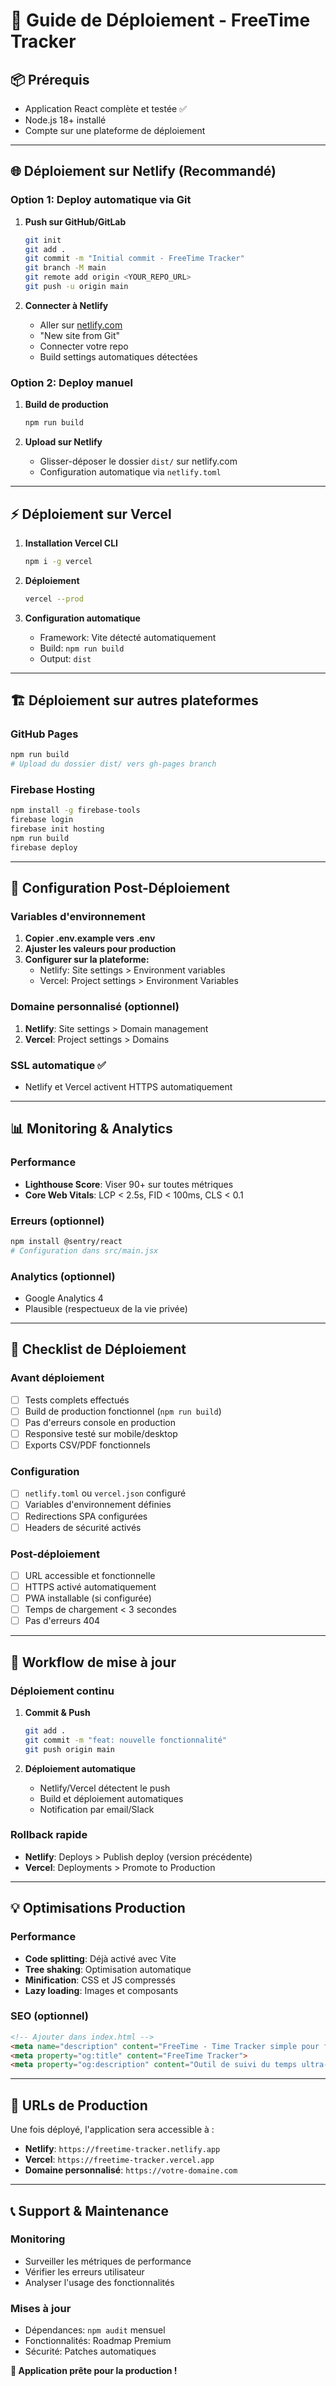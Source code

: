 # 🚀 Guide de Déploiement - FreeTime Tracker

## 📦 Prérequis

- Application React complète et testée ✅
- Node.js 18+ installé
- Compte sur une plateforme de déploiement

---

## 🌐 Déploiement sur Netlify (Recommandé)

### Option 1: Deploy automatique via Git
1. **Push sur GitHub/GitLab**
   ```bash
   git init
   git add .
   git commit -m "Initial commit - FreeTime Tracker"
   git branch -M main
   git remote add origin <YOUR_REPO_URL>
   git push -u origin main
   ```

2. **Connecter à Netlify**
   - Aller sur [netlify.com](https://netlify.com)
   - "New site from Git"
   - Connecter votre repo
   - Build settings automatiques détectées

### Option 2: Deploy manuel
1. **Build de production**
   ```bash
   npm run build
   ```

2. **Upload sur Netlify**
   - Glisser-déposer le dossier `dist/` sur netlify.com
   - Configuration automatique via `netlify.toml`

---

## ⚡ Déploiement sur Vercel

1. **Installation Vercel CLI**
   ```bash
   npm i -g vercel
   ```

2. **Déploiement**
   ```bash
   vercel --prod
   ```

3. **Configuration automatique**
   - Framework: Vite détecté automatiquement
   - Build: `npm run build`
   - Output: `dist`

---

## 🏗️ Déploiement sur autres plateformes

### GitHub Pages
```bash
npm run build
# Upload du dossier dist/ vers gh-pages branch
```

### Firebase Hosting
```bash
npm install -g firebase-tools
firebase login
firebase init hosting
npm run build
firebase deploy
```

---

## 🔧 Configuration Post-Déploiement

### Variables d'environnement
1. **Copier .env.example vers .env**
2. **Ajuster les valeurs pour production**
3. **Configurer sur la plateforme:**
   - Netlify: Site settings > Environment variables
   - Vercel: Project settings > Environment Variables

### Domaine personnalisé (optionnel)
1. **Netlify**: Site settings > Domain management
2. **Vercel**: Project settings > Domains

### SSL automatique ✅
- Netlify et Vercel activent HTTPS automatiquement

---

## 📊 Monitoring & Analytics

### Performance
- **Lighthouse Score**: Viser 90+ sur toutes métriques
- **Core Web Vitals**: LCP < 2.5s, FID < 100ms, CLS < 0.1

### Erreurs (optionnel)
```bash
npm install @sentry/react
# Configuration dans src/main.jsx
```

### Analytics (optionnel)
- Google Analytics 4
- Plausible (respectueux de la vie privée)

---

## 🚀 Checklist de Déploiement

### Avant déploiement
- [ ] Tests complets effectués
- [ ] Build de production fonctionnel (`npm run build`)
- [ ] Pas d'erreurs console en production
- [ ] Responsive testé sur mobile/desktop
- [ ] Exports CSV/PDF fonctionnels

### Configuration
- [ ] `netlify.toml` ou `vercel.json` configuré
- [ ] Variables d'environnement définies
- [ ] Redirections SPA configurées
- [ ] Headers de sécurité activés

### Post-déploiement
- [ ] URL accessible et fonctionnelle
- [ ] HTTPS activé automatiquement
- [ ] PWA installable (si configurée)
- [ ] Temps de chargement < 3 secondes
- [ ] Pas d'erreurs 404

---

## 🔄 Workflow de mise à jour

### Déploiement continu
1. **Commit & Push**
   ```bash
   git add .
   git commit -m "feat: nouvelle fonctionnalité"
   git push origin main
   ```

2. **Déploiement automatique**
   - Netlify/Vercel détectent le push
   - Build et déploiement automatiques
   - Notification par email/Slack

### Rollback rapide
- **Netlify**: Deploys > Publish deploy (version précédente)
- **Vercel**: Deployments > Promote to Production

---

## 💡 Optimisations Production

### Performance
- **Code splitting**: Déjà activé avec Vite
- **Tree shaking**: Optimisation automatique
- **Minification**: CSS et JS compressés
- **Lazy loading**: Images et composants

### SEO (optionnel)
```html
<!-- Ajouter dans index.html -->
<meta name="description" content="FreeTime - Time Tracker simple pour freelances">
<meta property="og:title" content="FreeTime Tracker">
<meta property="og:description" content="Outil de suivi du temps ultra-simple">
```

---

## 🎯 URLs de Production

Une fois déployé, l'application sera accessible à :
- **Netlify**: `https://freetime-tracker.netlify.app`
- **Vercel**: `https://freetime-tracker.vercel.app`
- **Domaine personnalisé**: `https://votre-domaine.com`

---

## 📞 Support & Maintenance

### Monitoring
- Surveiller les métriques de performance
- Vérifier les erreurs utilisateur
- Analyser l'usage des fonctionnalités

### Mises à jour
- Dépendances: `npm audit` mensuel
- Fonctionnalités: Roadmap Premium
- Sécurité: Patches automatiques

**🎉 Application prête pour la production !**
